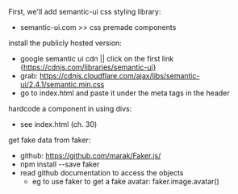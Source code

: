 First, we'll add semantic-ui css styling library:

- semantic-ui.com >> css premade components

install the publicly hosted version:

- google semantic ui cdn || click on the first link {https://cdnjs.com/libraries/semantic-ui}
- grab: https://cdnjs.cloudflare.com/ajax/libs/semantic-ui/2.4.1/semantic.min.css
- go to index.html and paste it under the meta tags in the header

hardcode a component in using divs:

- see index.html (ch. 30)

get fake data from faker:

- github: https://github.com/marak/Faker.js/
- npm install --save faker
- read github documentation to access the objects
  - eg to use faker to get a fake avatar: faker.image.avatar()
